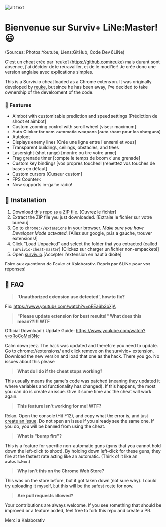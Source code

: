 ![alt text](https://i.ibb.co/RT1sSZ4/Screenshot-96.png "Survivio Banner")

# Bienvenue sur Surviv+ LiNe:Master! 😃 
(Sources: Photos:Youtube, Liens:GitHub, Code Dev 6LiNe)

C'est un cheat crée par [reuke] (https://github.com/reuke) mais durant sont absence, j'ai décider de le retravailler, et de le modifier!
Je crée donc une version anglaise avec explications simples.

This is a Surviv.io cheat loaded as a Chrome extension. It was originally developed by [reuke](https://github.com/reuke), but since he has been away, I've decided to take ownership of the development of the code.


### 💪 Features

* Aimbot with customizable prediction and speed settings        [Prédiction de shoot et aimbot]
* Custom zooming control with scroll wheel          [viseur maximum]
* Auto Clicker for semi automatic weapons               [auto shoot pour les shotguns]
* Autoloot
* Displays enemy lines                [Crée une ligne entre l'ennemi et vous]
* Transparent buildings, ceilings, obstacles, and trees  
* Lasersight (shot range)  [montre ou tire votre arme]
* Frag grenade timer   [compte le temps de boom d'une grenade]
* Custom key bindings        [vos propres touches! (remettez vos touches de bases en défaut]
* Custom cursors                        [Curseur custom]
* FPS Counter<
* Now supports in-game radio!

## 🔨 Installation

1. Download [this repo as a ZIP file](https://github.com/Kalaborative/survivio-cheat/archive/master.zip). [Ouvrez le fichier]
2. Extract the ZIP file you just downloaded. [Extraire le fichier sur votre bureau]
3. Go to `chrome://extensions` in your browser. *Make sure you have Developer Mode activated.* [Allez sur google, puis a gauche, trouver extensions!]
4. Click "Load Unpacked" and select the folder that you extracted (called `survivio-cheat-master`) [Clickez sur charger un fichier non-empacketé]
5. Open [surviv.io](http://surviv.io).[Accepter l'extension en haut à droite]

Foire aux questions de Reuke et Kalaborativ. Repris par 6LiNe pour vos réponses!
## 🤔 FAQ
> **'Unauthorized extension use detected', how to fix?**

Fix: https://www.youtube.com/watch?v=pEEa6b3oXjA

> **"Please update extension for best results!" What does this mean??!!! WTF**

Official Download / Update Guide: https://www.youtube.com/watch?v=xRoCoMei3Nc

Calm down jeez. The hack was updated and therefore you need to update. Go to chrome://extensions/ and click remove on the survivio+ extension. Download the new version and load that one as the hack. There you go. No issues about this please.
> **What do I do if the cheat stops working?**

This usually means the game's code was patched (meaning they updated it where variables and functionality has changed). If this happens, the most you can do is create an issue. Give it some time and the cheat will work again.

> **This feature isn't working for me! WTF?**

Relax. Open the console (Hit F12), and copy what the error is, and just [create an issue](https://github.com/Kalaborative/survivio-cheat/issues). Do not open an issue if you already see the same one. If you do, you will be banned from using the cheat.

> **What is "bump fire"?**

This is a feature for specific non-automatic guns (guns that you cannot hold down the left-click to shoot). By holding down left-click for these guns, they fire at the fastest rate acting like an automatic. (Think of it like an autoclicker.)

> **Why isn't this on the Chrome Web Store?**

This was on the store before, but it got taken down (not sure why). I could try uploading it myself, but this will be the safest route for now.

> **Are pull requests allowed?**

Your contributions are always welcome. If you see something that should be improved or a feature added, feel free to fork this repo and create a PR. 

Merci a Kalaborativ
